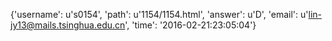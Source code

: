 {'username': u's0154', 'path': u'1154/1154.html', 'answer': u'D', 'email': u'lin-jy13@mails.tsinghua.edu.cn', 'time': '2016-02-21:23:05:04'}